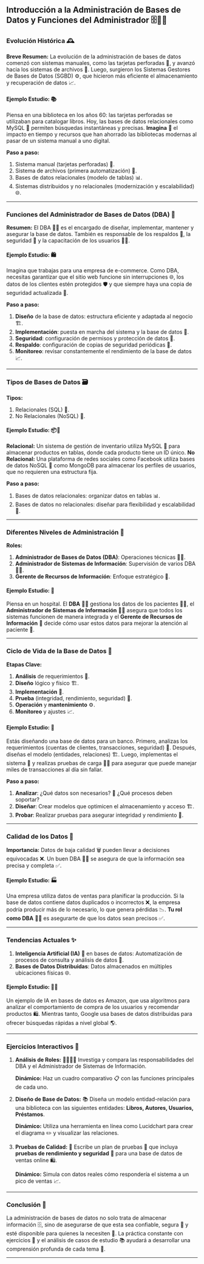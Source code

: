 ## **Introducción a la Administración de Bases de Datos y Funciones del Administrador** 🗄️👨‍💻

### **Evolución Histórica** 🕰️

**Breve Resumen:**
La evolución de la administración de bases de datos comenzó con sistemas manuales, como las tarjetas perforadas 💾, y avanzó hacia los sistemas de archivos 📂. Luego, surgieron los Sistemas Gestores de Bases de Datos (SGBD) ⚙️, que hicieron más eficiente el almacenamiento y recuperación de datos 📈.

#### **Ejemplo Estudio:** 📚

Piensa en una biblioteca en los años 60: las tarjetas perforadas se utilizaban para catalogar libros. Hoy, las bases de datos relacionales como MySQL 🐬 permiten búsquedas instantáneas y precisas. **Imagina** 💭 el impacto en tiempo y recursos que han ahorrado las bibliotecas modernas al pasar de un sistema manual a uno digital.

**Paso a paso:**

1. Sistema manual (tarjetas perforadas) 💾.
2. Sistema de archivos (primera automatización) 📂.
3. Bases de datos relacionales (modelo de tablas) 📊.
4. Sistemas distribuidos y no relacionales (modernización y escalabilidad) 🌐.

---

### **Funciones del Administrador de Bases de Datos (DBA)** 🦸

**Resumen:**
El DBA 🧙‍♂️ es el encargado de diseñar, implementar, mantener y asegurar la base de datos. También es responsable de los respaldos 💾, la seguridad 🔐 y la capacitación de los usuarios 🧑‍🎓.

#### **Ejemplo Estudio:** 🛍️

Imagina que trabajas para una empresa de e-commerce. Como DBA, necesitas garantizar que el sitio web funcione sin interrupciones 🌐, los datos de los clientes estén protegidos 🛡️ y que siempre haya una copia de seguridad actualizada 🔄.

**Paso a paso:**

1. **Diseño** de la base de datos: estructura eficiente y adaptada al negocio 🏗️.
2. **Implementación**: puesta en marcha del sistema y la base de datos 🚀.
3. **Seguridad**: configuración de permisos y protección de datos 🔐.
4. **Respaldo**: configuración de copias de seguridad periódicas 🔄.
5. **Monitoreo**: revisar constantemente el rendimiento de la base de datos 📈.

---

### **Tipos de Bases de Datos** 🗃️

**Tipos:**

1. Relacionales (SQL) 🐬.
2. No Relacionales (NoSQL) 🍃.

#### **Ejemplo Estudio:** 📦📱

**Relacional:** Un sistema de gestión de inventario utiliza MySQL 🐬 para almacenar productos en tablas, donde cada producto tiene un ID único.
**No Relacional:** Una plataforma de redes sociales como Facebook utiliza bases de datos NoSQL 🍃 como MongoDB para almacenar los perfiles de usuarios, que no requieren una estructura fija.

**Paso a paso:**

1. Bases de datos relacionales: organizar datos en tablas 📊.
2. Bases de datos no relacionales: diseñar para flexibilidad y escalabilidad 🍃.

---

### **Diferentes Niveles de Administración** 🏢

**Roles:**

1. **Administrador de Bases de Datos (DBA)**: Operaciones técnicas 🧙‍♂️.
2. **Administrador de Sistemas de Información**: Supervisión de varios DBA 👨‍💼.
3. **Gerente de Recursos de Información**: Enfoque estratégico 👔.

#### **Ejemplo Estudio:** 🏥

Piensa en un hospital. El **DBA** 🧙‍♂️ gestiona los datos de los pacientes 🧑‍⚕️, el **Administrador de Sistemas de Información** 👨‍💼 asegura que todos los sistemas funcionen de manera integrada y el **Gerente de Recursos de Información** 👔 decide cómo usar estos datos para mejorar la atención al paciente 🏥.

---

### **Ciclo de Vida de la Base de Datos** 🔄

**Etapas Clave:**

1. **Análisis** de requerimientos 📝.
2. **Diseño** lógico y físico 🏗️.
3. **Implementación** 🚀.
4. **Prueba** (integridad, rendimiento, seguridad) 🧪.
5. **Operación** y **mantenimiento** ⚙️.
6. **Monitoreo** y ajustes 📈.

#### **Ejemplo Estudio:** 🏦

Estás diseñando una base de datos para un banco. Primero, analizas los requerimientos (cuentas de clientes, transacciones, seguridad) 📝. Después, diseñas el modelo (entidades, relaciones) 🏗️. Luego, implementas el sistema 🚀 y realizas pruebas de carga 🏋️‍♀️ para asegurar que puede manejar miles de transacciones al día sin fallar.

**Paso a paso:**

1. **Analizar**: ¿Qué datos son necesarios? 🤔 ¿Qué procesos deben soportar?
2. **Diseñar**: Crear modelos que optimicen el almacenamiento y acceso 🏗️.
3. **Probar**: Realizar pruebas para asegurar integridad y rendimiento 🧪.

---

### **Calidad de los Datos**  💎

**Importancia:**
Datos de baja calidad 🗑️ pueden llevar a decisiones equivocadas ❌. Un buen DBA 🧙‍♂️ se asegura de que la información sea precisa y completa ✅.

#### **Ejemplo Estudio:** 🏭

Una empresa utiliza datos de ventas para planificar la producción. Si la base de datos contiene datos duplicados o incorrectos ❌, la empresa podría producir más de lo necesario, lo que genera pérdidas 📉. **Tu rol como DBA** 🧙‍♂️ es asegurarte de que los datos sean precisos ✅.

---

### **Tendencias Actuales**  ✨

1. **Inteligencia Artificial (IA)** 🤖 en bases de datos: Automatización de procesos de consulta y análisis de datos 🧠.
2. **Bases de Datos Distribuidas**: Datos almacenados en múltiples ubicaciones físicas 🌐.

#### **Ejemplo Estudio:** 🤖🌐

Un ejemplo de IA en bases de datos es Amazon, que usa algoritmos para analizar el comportamiento de compra de los usuarios y recomendar productos 🛍️. Mientras tanto, Google usa bases de datos distribuidas para ofrecer búsquedas rápidas a nivel global 🌎.

---

### **Ejercicios Interactivos** 🧩

1. **Análisis de Roles:** 🦸‍♂️👨‍💼
   Investiga y compara las responsabilidades del DBA y el Administrador de Sistemas de Información.

   **Dinámico:** Haz un cuadro comparativo 📋 con las funciones principales de cada uno.
2. **Diseño de Base de Datos:** 📚
   Diseña un modelo entidad-relación para una biblioteca con las siguientes entidades: **Libros, Autores, Usuarios, Préstamos**.

   **Dinámico:** Utiliza una herramienta en línea como Lucidchart para crear el diagrama ✏️ y visualizar las relaciones.
3. **Pruebas de Calidad:** 🧪
   Escribe un plan de pruebas 📝 que incluya **pruebas de rendimiento y seguridad** 🔐 para una base de datos de ventas online 🛍️.

   **Dinámico:** Simula con datos reales cómo respondería el sistema a un pico de ventas 📈.

---

### **Conclusión** 🏁

La administración de bases de datos no solo trata de almacenar información 🗄️, sino de asegurarse de que esta sea confiable, segura 🔐 y esté disponible para quienes la necesiten 👥. La práctica constante con ejercicios 🧩 y el análisis de casos de estudio 📚 ayudará a desarrollar una comprensión profunda de cada tema 🧠.

---
